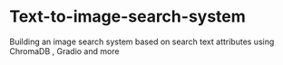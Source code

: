 # Text-to-image-search-system
Building an image search system based on search text attributes using ChromaDB , Gradio and more

